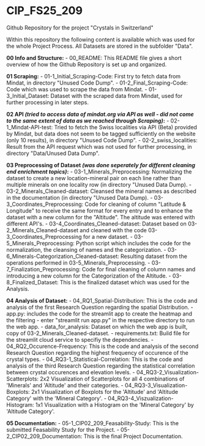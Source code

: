 # CIP_FS25_209
Github Repository for the project "Crystals in Switzerland"

Within this repository the following content is available which was used for the whole Project Process. All Datasets are stored in the subfolder "Data".

**00 Info and Structure:**
    - 00_README: This README file gives a short overview of how the Github Repository is set up and organized. 

**01 Scraping:**
    - 01-1_Initial_Scraping-Code: First try to fetch data from Mindat, in directory "Unused Code Dump".
    - 01-2_Final_Scraping-Code: Code which was used to scrape the data from Mindat.
    - 01-3_Initial_Dataset: Dataset with the scraped data from Mindat, used for further processing in later steps.

**02 API *(tried to access data of mindat.org via API as well - did not come to the same extent of data as we reached through Scraping)*:**
    - 02-1_Mindat-API-test: Tried to fetch the Swiss localities via API (Beta) provided by Mindat, but data does not seem to be tagged sufficiently on the website (only 10 results), in directory "Unused Code Dump".
    - 02-2_swiss_localities: Result from the API request which was not used for further processing, in directory "Data/Unused Data Dump".


**03 Preprocessing of Dataset *(was done seperately for different cleaning end enrichment topics)*:**
    - 03-1_Minerals_Preprocessing: Normalizing the dataset to create a new location-mineral pair on each line rather than multiple minerals on one locality row (in directory "Unused Data Dump).
    - 03-2_Minerals_Cleaned-dataset: Cleansed the mineral names as described in the documentation (in directory "Unused Data Dump).
    - 03-3_Coordinates_Preprocessing: Code for cleaning of column "Latitude & Longitude" to receive the same format for every entry and to enhance the dataset with a new column for the "Altitude". The altitude was entered with different API's. 
    - 03-4_Coordinates_Cleaned-dataset: Dataset based on 03-2_Minerals_Cleaned-dataset and cleaned with the code 03-3_Coordinates_Preprocessing for a new dataset. 
    - 03-5_Minerals_Preprocessing: Python script which includes the code for the normalization, the cleansing of names and the categorization.
    - 03-6_Minerals-Categorization_Cleaned-dataset: Resulting dataset from the operations performed in 03-5_Minerals_Preprocessing.
    - 03-7_Finalization_Preprocessing: Code for final cleaning of column names and introducing a new column for the Categorization of the Altitude. 
    - 03-8_Finalized_Dataset: This is the finalized dataset which was used for the Analysis. 

**04 Analysis of Dataset:**
    - 04_RQ1_Spatial-Distribution: This is the code and analysis of the first Research Question regarding the spatial Distribution. 
            - app.py: includes the code for the streamlit app to create the heatmap and the filtering - enter "streamlit run app.py" in the respective directory to run the web app.
            - data_for_analysis: Dataset on which the web app is built, copy of 03-2_Minerals_Cleaned-dataset.
            - requirements.txt: Build file for the streamlit cloud service to specifiy the dependencies.
    - 04_RQ2_Occurence-Frequency: This is the code and analysis of the second Research Question regarding the highest frequency of occurence of the crystal types. 
    - 04_RQ3-1_Statistical-Correlation: This is the code and analysis of the third Research Question regarding the statistical correlation between crystal occurences and elevation levels. 
        - 04_RQ3-2_Visualization-Scatterplots: 2x2 Visualization of Scatterplots for all 4 combinations of 'Minerals' and 'Altitude' and their categories. 
        - 04_RQ3-3_Visualization-Boxplots: 2x1 Visualization of Boxplots for the 'Altitude' and 'Altitude Category' with the 'Mineral Category'. 
        - 04_RQ3-4_Viszualization-Histogram: 1x1 Visualization with a Histogram on the 'Mineral Category' by 'Altitude Category'.

**05 Documentation:**
    - 05-1_CIP02_209_Feasability-Study: This is the submitted Feasability Study for the Project. 
    - 05-2_CIP02_209_Documentation: This is the final Project Documentation. 
